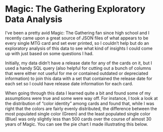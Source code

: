 # Magic: The Gathering Exploratory Data Analysis

I’ve been a pretty avid Magic: The Gathering fan since high school and I recently came upon a great source of JSON files of what appears to be every single MTG card and set ever printed, so I couldn’t help but do an exploratory analysis of this data to see what kind of insights I could come up with just based on some questions I had.

Initially, my data didn’t have a release date for any of the cards on it, but I used a handy SQL query (also helpful for cutting out a bunch of columns that were either not useful for me or contained outdated or depreciated information) to join this data with a set that contained the release date for each set so I could have release date information for each card.

When going through this data I learned quite a bit and found some of my assumptions were true and some were way off. For instance, I took a look at the distribution of “color identity” among cards and found that, while I was right that the colors are fairly evenly distributed, the difference between the most populated single color (Green) and the least populated single color (Blue) was only slightly less than 500 cards over the course of almost 30 years of Magic. You can see the pie chart I made illustrating this below.
